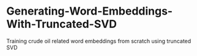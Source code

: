 # Generating-Word-Embeddings-With-Truncated-SVD
Training crude oil related word embeddings from scratch using truncated SVD
